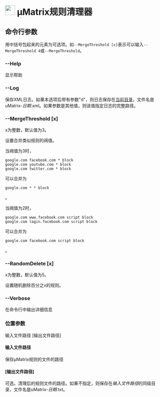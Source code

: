 

<h1> <img src="https://github.com/gqqnbig/uMatrixCleaner/raw/master/uMatrixCleaner/icon_128.png" width="32" /> μMatrix规则清理器 </h1>

## 命令行参数
用中括号包起来的元素为可选项。如`--MergeThreshold [x]`表示可以输入`--MergeThreshold 4`或`--MergeThreshold`。


### --Help
显示帮助

### --Log
保存XML日志。如果本选项后带有参数"d"，则日志保存在[当前目录](https://docs.microsoft.com/zh-cn/dotnet/api/system.appcontext.basedirectory?view=netframework-4.7.2)，文件名是uMatrix-_日期_.xml。如果参数是其他值，则该值指定日志的完整路径。

### --MergeThreshold [x]
x为整数，默认值为3。

设置合并类似规则的阀值。

当阀值为3时，

    google.com facebook.com * block
    google.com youtube.com * block
    google.com twitter.com * block

可以合并为

    google.com * * block

。

当阀值为2时，

    google.com www.facebook.com script block
    google.com login.facebook.com script block

可以合并为

    google.com facebook.com script block

。

### --RandomDelete [x]
x为整数，默认值为5。

设置随机删除百分之x的规则。

### --Verbose
在命令行中输出详细信息

### 位置参数
输入文件路径 [输出文件路径]
#### 输入文件路径
保存μMatrix规则的文件的路径
#### [输出文件路径]
可选。清理后的规则文件的路径。如果不指定，则保存在*输入文件路径*的同级目录，文件名是uMatrix-*日期*.txt。
